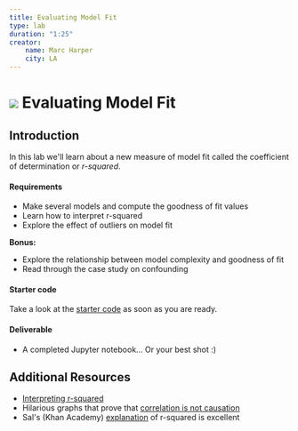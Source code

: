 ```yaml
---
title: Evaluating Model Fit
type: lab
duration: "1:25"
creator:
    name: Marc Harper
    city: LA
---
```


# ![](https://ga-dash.s3.amazonaws.com/production/assets/logo-9f88ae6c9c3871690e33280fcf557f33.png) Evaluating Model Fit

## Introduction

In this lab we'll learn about a new measure of model fit called the coefficient of determination or _r-squared_.

#### Requirements

- Make several models and compute the goodness of fit values
- Learn how to interpret r-squared
- Explore the effect of outliers on model fit

**Bonus:**
- Explore the relationship between model complexity and goodness of fit
- Read through the case study on confounding

#### Starter code

Take a look at the [starter code](https://github.com/ga-students/DSI-DC-2/blob/master/curriculum/Week-03/3.06-model-fit-lab/starter-code.ipynb) as soon as you are ready.

#### Deliverable

* A completed Jupyter notebook... Or your best shot :)


## Additional Resources

- [Interpreting r-squared](http://blog.minitab.com/blog/adventures-in-statistics/regression-analysis-how-do-i-interpret-r-squared-and-assess-the-goodness-of-fit)
- Hilarious graphs that prove that [correlation is not causation](http://www.tylervigen.com/spurious-correlations)
- Sal's (Khan Academy) [explanation](https://www.khanacademy.org/math/statistics-probability/describing-relationships-quantitative-data/residuals-least-squares-rsquared/v/r-squared-or-coefficient-of-determination) of r-squared is excellent
